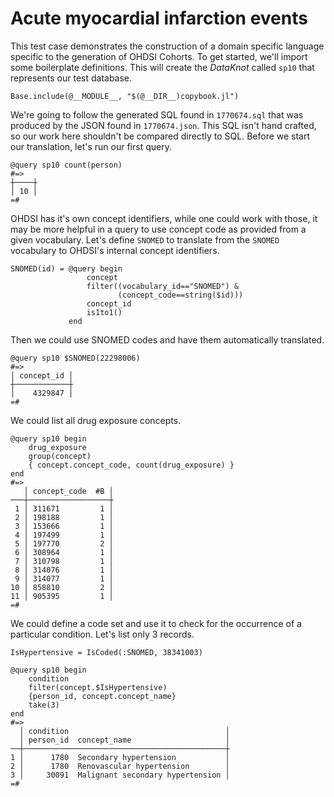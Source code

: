 # Acute myocardial infarction events

This test case demonstrates the construction of a domain specific
language specific to the generation of OHDSI Cohorts. To get started,
we'll import some boilerplate definitions. This will create the
*DataKnot* called `sp10` that represents our test database.

    Base.include(@__MODULE__, "$(@__DIR__)copybook.jl")

We're going to follow the generated SQL found in `1770674.sql` that was
produced by the JSON found in `1770674.json`. This SQL isn't hand
crafted, so our work here shouldn't be compared directly to SQL.
Before we start our translation, let's run our first query.

    @query sp10 count(person)
    #=>
    ┼────┼
    │ 10 │
    =#

OHDSI has it's own concept identifiers, while one could work with
those, it may be more helpful in a query to use concept code as
provided from a given vocabulary. Let's define `SNOMED` to translate
from the `SNOMED` vocabulary to OHDSI's internal concept identifiers.

    SNOMED(id) = @query begin
                     concept
                     filter((vocabulary_id=="SNOMED") &
                            (concept_code==string($id)))
                     concept_id
                     is1to1()
                 end

Then we could use SNOMED codes and have them automatically translated.

    @query sp10 $SNOMED(22298006)
    #=>
    │ concept_id │
    ┼────────────┼
    │    4329847 │
    =#

We could list all drug exposure concepts.

    @query sp10 begin
        drug_exposure
        group(concept)
        { concept.concept_code, count(drug_exposure) }
    end
    #=>
       │ concept_code  #B │
    ───┼──────────────────┼
     1 │ 311671         1 │
     2 │ 198188         1 │
     3 │ 153666         1 │
     4 │ 197499         1 │
     5 │ 197770         2 │
     6 │ 308964         1 │
     7 │ 310798         1 │
     8 │ 314076         1 │
     9 │ 314077         1 │
    10 │ 858810         2 │
    11 │ 905395         1 │
    =#

We could define a code set and use it to check for the occurrence of a
particular condition. Let's list only 3 records.

    IsHypertensive = IsCoded(:SNOMED, 38341003)

    @query sp10 begin
        condition 
        filter(concept.$IsHypertensive)
        {person_id, concept.concept_name}
        take(3)
    end
    #=>
      │ condition                                   │
      │ person_id  concept_name                     │
    ──┼─────────────────────────────────────────────┼
    1 │      1780  Secondary hypertension           │
    2 │      1780  Renovascular hypertension        │
    3 │     30091  Malignant secondary hypertension │
    =#
